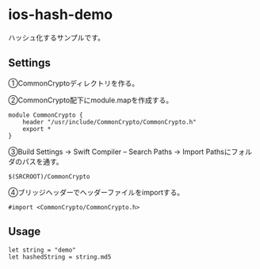 # ios-hash-demo
ハッシュ化するサンプルです。

## Settings

①CommonCryptoディレクトリを作る。<br>

②CommonCrypto配下にmodule.mapを作成する。

```:module.map
module CommonCrypto {
    header "/usr/include/CommonCrypto/CommonCrypto.h"
    export *
}
```
③Build Settings -> Swift Compiler – Search Paths -> Import Pathsにフォルダのパスを通す。

```
$(SRCROOT)/CommonCrypto
```

④ブリッジヘッダーでヘッダーファイルをimportする。

```
#import <CommonCrypto/CommonCrypto.h>
```

## Usage
```
let string = "demo"
let hashedString = string.md5
```
